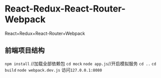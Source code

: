 # React-Redux-React-Router-Webpack
React+Redux+React-Router+Webpack
## 前端项目结构
`npm install` //加载全部依赖包
`cd mock`
`node app.js`//开启模拟服务
`cd ..`
`cd build`
`node webpack.dev.js`
访问`127.0.0.1:8080`
